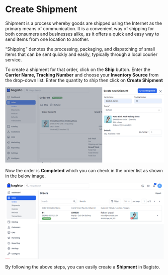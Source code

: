 # Create Shipment

Shipment is a process whereby goods are shipped using the Internet as the primary means of communication. It is a convenient way of shipping for both consumers and businesses alike, as it offers a quick and easy way to send items from one location to another.

“Shipping” denotes the processing, packaging, and dispatching of small items that can be sent quickly and easily, typically through a local courier service. 

To create a shipment for that order, click on the **Ship** button. Enter the **Carrier Name, Tracking Number** and choose your **Inventory Source** from the drop-down list. Enter the quantity to ship then click on **Create Shipment**

 ![Create Shipment](../../assets/2.2.0/images/orders/createShipment.png)

 Now the order is **Completed** which you can check in the order list as shown in the below image.

  ![Output](../../assets/2.2.0/images/orders/shipmentOutput.png)

By following the above steps, you can easily create a **Shipment** in Bagisto.